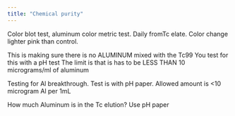 ```yaml
---
title: "Chemical purity"
---
```

Color blot test, aluminum color metric test. Daily fromTc elate. Color change lighter pink than control.

This is making sure there is no ALUMINUM mixed with the Tc99
You test for this with a pH test
The limit is that is has to be LESS THAN 10 micrograms/ml of aluminum

Testing for Al breakthrough. Test is with pH paper. Allowed amount is &lt;10 microgram Al per 1mL

How much Aluminum is in the Tc elution? Use pH paper

